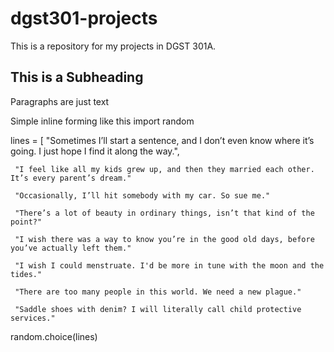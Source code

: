 # dgst301-projects
This is a repository for my projects in DGST 301A.

## This is a Subheading

Paragraphs are just text

Simple inline forming like this
import random 

lines = [
     "Sometimes I’ll start a sentence, and I don’t even know where it’s going. I just hope I find it along the way.",
    
     "I feel like all my kids grew up, and then they married each other. It’s every parent’s dream."
    
     "Occasionally, I’ll hit somebody with my car. So sue me."
    
     "There’s a lot of beauty in ordinary things, isn’t that kind of the point?"
    
     "I wish there was a way to know you’re in the good old days, before you’ve actually left them."
    
     "I wish I could menstruate. I'd be more in tune with the moon and the tides."
    
     "There are too many people in this world. We need a new plague."
    
     "Saddle shoes with denim? I will literally call child protective services."
random.choice(lines)
